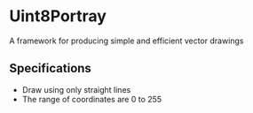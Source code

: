 # Uint8Portray

A framework for producing simple and efficient vector drawings

## Specifications

- Draw using only straight lines
- The range of coordinates are 0 to 255
